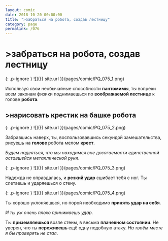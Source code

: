 ```yaml
---
layout: comic
date: 2018-10-20 00:00:00
title: ">забраться на робота, создав лестницу"
category: page
permalink: /076
---
```


# >забраться на робота, создав лестницу

{: .p-ignore }
![]({{ site.url }}/pages/comic/PQ_075_1.png)

Используя свои необычайные способности <strong>пантомимы</strong>, ты вопреки всем законам физики поднимаешься по <strong>воображаемой лестнице</strong> к голове <strong>робота</strong>.

## >нарисовать крестик на башке робота

{: .p-ignore }
![]({{ site.url }}/pages/comic/PQ_075_2.png)

Забравшись наверх, ты, воспользовавшись секундой замешательства, рисуешь на <strong>голове </strong>робота мелом <strong>крест</strong>.

<em>Будем надеяться, что мы находимся вне досягаемости единственной оставшейся металлической руки</em>.

{: .p-ignore }
![]({{ site.url }}/pages/comic/PQ_075_3.png)

Надежда не оправдалась, и <strong>резкий удар</strong> сшибает тебя с ног. Ты слетаешь и ударяешься о стену.

{: .p-ignore }
![]({{ site.url }}/pages/comic/PQ_075_4.png)

Ты хорошо уклоняешься, но порой необходимо <strong>принять удар на себя</strong>.

<em>И ты уж очень плохо принимаешь удар.</em>

Ты <strong>приземляешься </strong>возле стены, в весьма <strong>плачевном состоянии</strong>. Не уверен, что ты <strong>переживешь </strong>ещё одну подобную атаку. <em>На твоём месте я бы проверять не стал</em>.
